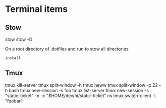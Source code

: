 # Terminal items

## Stow
stow <directory>
stow -D <directory>

On a root directory of .dotfiles and run to stow all directories

```shell
install
```

## Tmux
tmux kill-server
tmux split-window -h
tmux neww
tmux split-window -p 22 -h bash
tmux new-session -s foo
tmux list-server
tmux new-session -s "static-ticket" -d -c "$HOME/dev/hi/static-ticket" ns
tmux switch-client -t "foobar"
